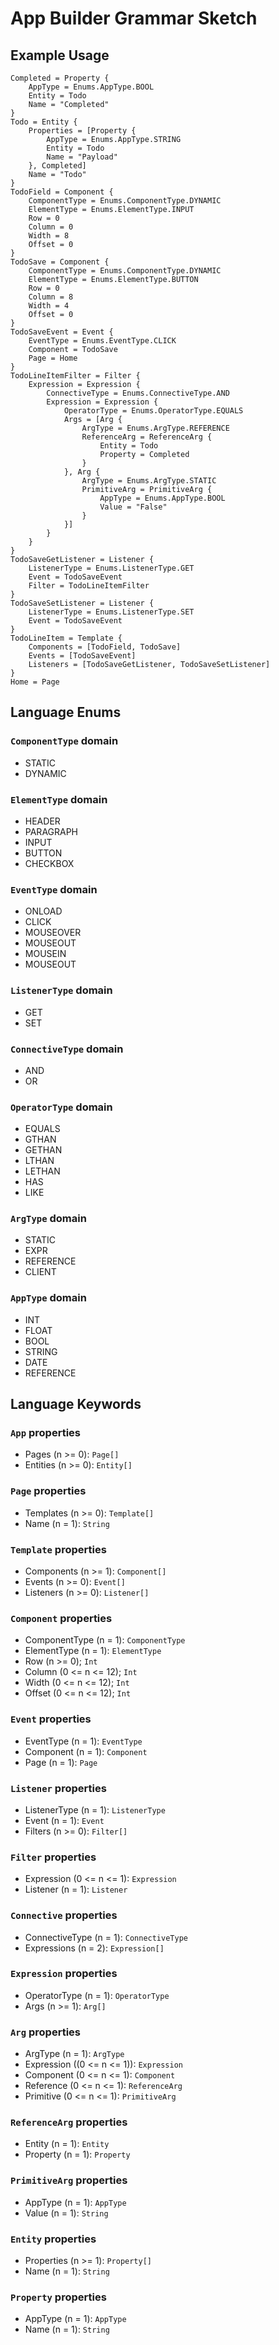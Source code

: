 App Builder Grammar Sketch
==========================

## Example Usage
```
Completed = Property {
	AppType = Enums.AppType.BOOL
	Entity = Todo
	Name = "Completed"
}
Todo = Entity {
	Properties = [Property {
		AppType = Enums.AppType.STRING
		Entity = Todo
		Name = "Payload"
	}, Completed]
	Name = "Todo"
}
TodoField = Component {
	ComponentType = Enums.ComponentType.DYNAMIC
	ElementType = Enums.ElementType.INPUT
	Row = 0
	Column = 0
	Width = 8
	Offset = 0
}
TodoSave = Component {
	ComponentType = Enums.ComponentType.DYNAMIC
	ElementType = Enums.ElementType.BUTTON
	Row = 0
	Column = 8
	Width = 4
	Offset = 0
}
TodoSaveEvent = Event {
	EventType = Enums.EventType.CLICK
	Component = TodoSave
	Page = Home
}
TodoLineItemFilter = Filter {
	Expression = Expression {
		ConnectiveType = Enums.ConnectiveType.AND
		Expression = Expression {
			OperatorType = Enums.OperatorType.EQUALS
			Args = [Arg {
				ArgType = Enums.ArgType.REFERENCE
				ReferenceArg = ReferenceArg {
					Entity = Todo
					Property = Completed
				}
			}, Arg {
				ArgType = Enums.ArgType.STATIC
				PrimitiveArg = PrimitiveArg {
					AppType = Enums.AppType.BOOL
					Value = "False"
				}
			}]
		}
	}
}
TodoSaveGetListener = Listener {
	ListenerType = Enums.ListenerType.GET
	Event = TodoSaveEvent
	Filter = TodoLineItemFilter
}
TodoSaveSetListener = Listener {
	ListenerType = Enums.ListenerType.SET
	Event = TodoSaveEvent
}
TodoLineItem = Template {
	Components = [TodoField, TodoSave]
	Events = [TodoSaveEvent]
	Listeners = [TodoSaveGetListener, TodoSaveSetListener]
}
Home = Page
```

## Language Enums

### `ComponentType` domain
- STATIC
- DYNAMIC

### `ElementType` domain

- HEADER
- PARAGRAPH
- INPUT
- BUTTON
- CHECKBOX

### `EventType` domain
- ONLOAD
- CLICK
- MOUSEOVER
- MOUSEOUT
- MOUSEIN
- MOUSEOUT

### `ListenerType` domain
- GET
- SET

### `ConnectiveType` domain
- AND
- OR

### `OperatorType` domain
- EQUALS
- GTHAN
- GETHAN
- LTHAN
- LETHAN
- HAS
- LIKE

### `ArgType` domain
- STATIC
- EXPR
- REFERENCE
- CLIENT

### `AppType` domain
 - INT
 - FLOAT
 - BOOL
 - STRING
 - DATE
 - REFERENCE

## Language Keywords

### `App` properties
- Pages (n >= 0): `Page[]`
- Entities (n >= 0): `Entity[]`

### `Page` properties
- Templates (n >= 0): `Template[]`
- Name (n = 1): `String`

### `Template` properties
- Components (n >= 1): `Component[]`
- Events (n >= 0): `Event[]`
- Listeners (n >= 0): `Listener[]`

### `Component` properties
- ComponentType (n = 1): `ComponentType`
- ElementType (n = 1): `ElementType`
- Row (n >= 0); `Int`
- Column (0 <= n <= 12); `Int`
- Width (0 <= n <= 12); `Int`
- Offset (0 <= n <= 12); `Int`

### `Event` properties
- EventType (n = 1): `EventType`
- Component (n = 1): `Component`
- Page (n = 1): `Page`

### `Listener` properties
- ListenerType (n = 1): `ListenerType`
- Event (n = 1): `Event`
- Filters (n >= 0): `Filter[]`

### `Filter` properties
- Expression (0 <= n <= 1): `Expression`
- Listener (n = 1): `Listener`

### `Connective` properties
- ConnectiveType (n = 1): `ConnectiveType`
- Expressions (n = 2): `Expression[]`

### `Expression` properties
- OperatorType (n = 1): `OperatorType`
- Args (n >= 1): `Arg[]`

### `Arg` properties
- ArgType (n = 1): `ArgType`
- Expression ((0 <= n <= 1)): `Expression`
- Component (0 <= n <= 1): `Component`
- Reference (0 <= n <= 1): `ReferenceArg`
- Primitive (0 <= n <= 1): `PrimitiveArg`

### `ReferenceArg` properties
- Entity (n = 1): `Entity`
- Property (n = 1): `Property`

### `PrimitiveArg` properties
- AppType (n = 1): `AppType`
- Value (n = 1): `String`

### `Entity` properties
- Properties (n >= 1): `Property[]`
- Name (n = 1): `String`

### `Property` properties
- AppType (n = 1): `AppType`
- Name (n = 1): `String`
